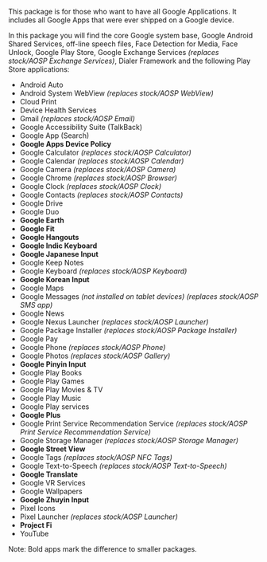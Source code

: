 This package is for those who want to have all Google Applications. It includes all Google Apps that were ever shipped on a Google device. 

In this package you will find the core Google system base, Google Android Shared Services, off-line speech files, Face Detection for Media, Face Unlock, Google Play Store, Google Exchange Services _(replaces stock/AOSP Exchange Services)_, Dialer Framework and the following Play Store applications:

* Android Auto
* Android System WebView _(replaces stock/AOSP WebView)_
* Cloud Print
* Device Health Services
* Gmail _(replaces stock/AOSP Email)_
* Google Accessibility Suite (TalkBack)
* Google App (Search)
* **Google Apps Device Policy**
* Google Calculator _(replaces stock/AOSP Calculator)_
* Google Calendar _(replaces stock/AOSP Calendar)_
* Google Camera _(replaces stock/AOSP Camera)_
* Google Chrome _(replaces stock/AOSP Browser)_
* Google Clock _(replaces stock/AOSP Clock)_
* Google Contacts _(replaces stock/AOSP Contacts)_
* Google Drive
* Google Duo
* **Google Earth**
* **Google Fit**
* **Google Hangouts**
* **Google Indic Keyboard**
* **Google Japanese Input**
* Google Keep Notes
* Google Keyboard _(replaces stock/AOSP Keyboard)_
* **Google Korean Input**
* Google Maps
* Google Messages _(not installed on tablet devices) (replaces stock/AOSP SMS app)_
* Google News
* Google Nexus Launcher _(replaces stock/AOSP Launcher)_
* Google Package Installer _(replaces stock/AOSP Package Installer)_
* Google Pay
* Google Phone _(replaces stock/AOSP Phone)_
* Google Photos _(replaces stock/AOSP Gallery)_
* **Google Pinyin Input**
* Google Play Books
* Google Play Games
* Google Play Movies & TV
* Google Play Music
* Google Play services
* **Google Plus**
* Google Print Service Recommendation Service _(replaces stock/AOSP Print Service Recommendation Service)_
* Google Storage Manager _(replaces stock/AOSP Storage Manager)_
* **Google Street View**
* Google Tags _(replaces stock/AOSP NFC Tags)_
* Google Text-to-Speech _(replaces stock/AOSP Text-to-Speech)_
* **Google Translate**
* Google VR Services
* Google Wallpapers
* **Google Zhuyin Input**
* Pixel Icons
* Pixel Launcher _(replaces stock/AOSP Launcher)_
* **Project Fi**
* YouTube

Note: Bold apps mark the difference to smaller packages.